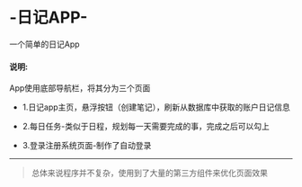 

# -日记APP-



一个简单的日记App

#### 说明:

App使用底部导航栏，将其分为三个页面

- 1.日记app主页，悬浮按钮（创建笔记），刷新从数据库中获取的账户日记信息

- 2.每日任务-类似于日程，规划每一天需要完成的事，完成之后可以勾上

- 3.登录注册系统页面-制作了自动登录 

------
> 总体来说程序并不复杂，使用到了大量的第三方组件来优化页面效果
